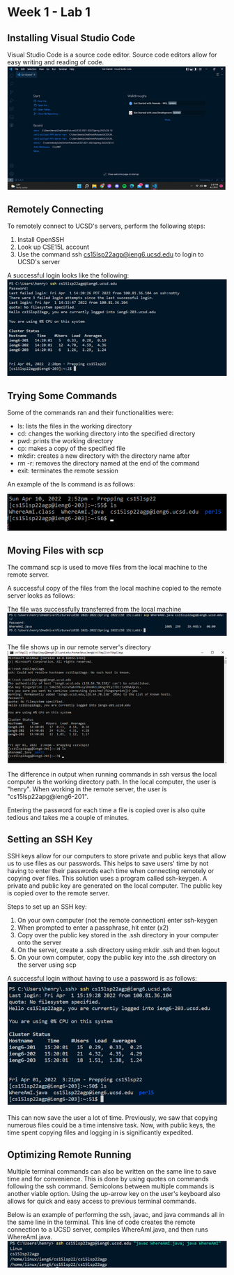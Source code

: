 # Week 1 - Lab 1

## Installing Visual Studio Code

Visual Studio Code is a source code editor. Source code editors allow for easy writing and reading of code.
![VScode](lab1Screenshots/VScodeSS.png)

## Remotely Connecting

To remotely connect to UCSD's servers, perform the following steps:

1. Install OpenSSH
2. Look up CSE15L account
3. Use the command ssh cs15lsp22agp@ieng6.ucsd.edu to login to UCSD's server

A successful login looks like the following:
![sshSuccessfulLogin](lab1Screenshots/sshSuccessfulLogin.png)

## Trying Some Commands

Some of the commands ran and their functionalities were:

- ls: lists the files in the working directory
- cd: changes the working directory into the specified directory
- pwd: prints the working directory
- cp: makes a copy of the specified file
- mkdir: creates a new directory with the directory name after
- rm -r: removes the directory named at the end of the command
- exit: terminates the remote session

An example of the ls command is as follows:

![lsCommand](lab1Screenshots/lsCommand.png)

## Moving Files with scp

The command scp is used to move files from the local machine to the remote server.

A successful copy of the files from the local machine copied to the remote server looks as follows:

The file was successfully transferred from the local machine
![transferInfo](lab1Screenshots/sshTransferInfo.png)

The file shows up in our remote server's directory
![sshTransfer](lab1Screenshots/sshTransfer.png)

The difference in output when running commands in ssh versus the local computer is the working directory path. In the local computer, the user is "henry". When working in the remote server, the user is "cs15lsp22apg@ieng6-201".

Entering the password for each time a file is copied over is also quite tedious and takes me a couple of minutes.

## Setting an SSH Key

SSH keys allow for our computers to store private and public keys that allow us to use files as our passwords. This helps to save users' time by not having to enter their passwords each time when connecting remotely or copying over files. This solution uses a program called ssh-keygen. A private and public key are generated on the local computer. The public key is copied over to the remote server.

Steps to set up an SSH key:

1. On your own computer (not the remote connection) enter ssh-keygen
2. When prompted to enter a passphrase, hit enter (x2)
3. Copy over the public key stored in the .ssh directory in your computer onto the server
4. On the server, create a .ssh directory using mkdir .ssh and then logout
5. On your own computer, copy the public key into the .ssh directory on the server using scp

A successful login without having to use a password is as follows:
![loginNoPass](lab1Screenshots/loginNoPass.png)

This can now save the user a lot of time. Previously, we saw that copying numerous files could be a time intensive task. Now, with public keys, the time spent copying files and logging in is significantly expedited.

## Optimizing Remote Running

Multiple terminal commands can also be written on the same line to save time and for convenience. This is done by using quotes on commands following the ssh command. Semicolons between multiple commands is another viable option. Using the up-arrow key on the user's keyboard also allows for quick and easy access to previous terminal commands.

Below is an example of performing the ssh, javac, and java commands all in the same line in the terminal. This line of code creates the remote connection to a UCSD server, compiles WhereAmI.java, and then runs WhereAmI.java.
![whereAmI](lab1Screenshots/whereAmI.png)

